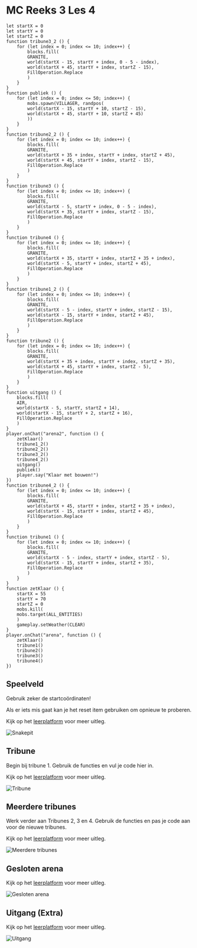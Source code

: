 # MC Reeks 3 Les 4

```template
let startX = 0
let startY = 0
let startZ = 0
function tribune3_2 () {
    for (let index = 0; index <= 10; index++) {
        blocks.fill(
        GRANITE,
        world(startX - 15, startY + index, 0 - 5 - index),
        world(startX + 45, startY + index, startZ - 15),
        FillOperation.Replace
        )
    }
}
function publiek () {
    for (let index = 0; index <= 50; index++) {
        mobs.spawn(VILLAGER, randpos(
        world(startX - 15, startY + 10, startZ - 15),
        world(startX + 45, startY + 10, startZ + 45)
        ))
    }
}
function tribune2_2 () {
    for (let index = 0; index <= 10; index++) {
        blocks.fill(
        GRANITE,
        world(startX + 35 + index, startY + index, startZ + 45),
        world(startX + 45, startY + index, startZ - 15),
        FillOperation.Replace
        )
    }
}
function tribune3 () {
    for (let index = 0; index <= 10; index++) {
        blocks.fill(
        GRANITE,
        world(startX - 5, startY + index, 0 - 5 - index),
        world(startX + 35, startY + index, startZ - 15),
        FillOperation.Replace
        )
    }
}
function tribune4 () {
    for (let index = 0; index <= 10; index++) {
        blocks.fill(
        GRANITE,
        world(startX + 35, startY + index, startZ + 35 + index),
        world(startX - 5, startY + index, startZ + 45),
        FillOperation.Replace
        )
    }
}
function tribune1_2 () {
    for (let index = 0; index <= 10; index++) {
        blocks.fill(
        GRANITE,
        world(startX - 5 - index, startY + index, startZ - 15),
        world(startX - 15, startY + index, startZ + 45),
        FillOperation.Replace
        )
    }
}
function tribune2 () {
    for (let index = 0; index <= 10; index++) {
        blocks.fill(
        GRANITE,
        world(startX + 35 + index, startY + index, startZ + 35),
        world(startX + 45, startY + index, startZ - 5),
        FillOperation.Replace
        )
    }
}
function uitgang () {
    blocks.fill(
    AIR,
    world(startX - 5, startY, startZ + 14),
    world(startX - 15, startY + 2, startZ + 16),
    FillOperation.Replace
    )
}
player.onChat("arena2", function () {
    zetKlaar()
    tribune1_2()
    tribune2_2()
    tribune3_2()
    tribune4_2()
    uitgang()
    publiek()
    player.say("Klaar met bouwen!")
})
function tribune4_2 () {
    for (let index = 0; index <= 10; index++) {
        blocks.fill(
        GRANITE,
        world(startX + 45, startY + index, startZ + 35 + index),
        world(startX - 15, startY + index, startZ + 45),
        FillOperation.Replace
        )
    }
}
function tribune1 () {
    for (let index = 0; index <= 10; index++) {
        blocks.fill(
        GRANITE,
        world(startX - 5 - index, startY + index, startZ - 5),
        world(startX - 15, startY + index, startZ + 35),
        FillOperation.Replace
        )
    }
}
function zetKlaar () {
    startX = 55
    startY = 70
    startZ = 0
    mobs.kill(
    mobs.target(ALL_ENTITIES)
    )
    gameplay.setWeather(CLEAR)
}
player.onChat("arena", function () {
    zetKlaar()
    tribune1()
    tribune2()
    tribune3()
    tribune4()
})

```

## Speelveld

Gebruik zeker de startcoördinaten!

Als er iets mis gaat kan je het reset item gebruiken om opnieuw te proberen.

Kijk op het [leerplatform](https://leerplatform.codefever.be/) voor meer uitleg.

![Snakepit](https://codefeverpublic.blob.core.windows.net/public-content/images/b2d975509d6804759ee55656470bbdd16f4a313ad6b20be26e859ebd6b2a020b.png)

## Tribune

Begin bij tribune 1.
Gebruik de functies en vul je code hier in.

Kijk op het [leerplatform](https://leerplatform.codefever.be/) voor meer uitleg.

![Tribune](https://codefeverpublic.blob.core.windows.net/public-content/images/e4218de35048b39365a820be94ffafa268915ab84f065b7e70681a0084422692.png)

## Meerdere tribunes

Werk verder aan Tribunes 2, 3 en 4.
Gebruik de functies en pas je code aan voor de nieuwe tribunes.

Kijk op het [leerplatform](https://leerplatform.codefever.be/) voor meer uitleg.

![Meerdere tribunes](https://codefeverpublic.blob.core.windows.net/public-content/images/9d70747c652666f1aa0673c510fee15b9d0d2bfbda0507da9b6937b4582e72d2.png)

## Gesloten arena

Kijk op het [leerplatform](https://leerplatform.codefever.be/) voor meer uitleg.

![Gesloten arena](https://codefeverpublic.blob.core.windows.net/public-content/images/2f009506689aa1024161faa11549e82c3b81ffc1c2c5d0d770a15e74260ed62e.png)

## Uitgang (Extra)

Kijk op het [leerplatform](https://leerplatform.codefever.be/) voor meer uitleg.

![Uitgang](https://codefeverpublic.blob.core.windows.net/public-content/images/662d69c23abe031d6e089378da7c45ace73c03e8fea5ee2658b930d50f1bfcfb.png)
